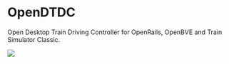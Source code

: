 # OpenDTDC
 Open Desktop Train Driving Controller for OpenRails, OpenBVE and Train Simulator Classic.

![](https://github.com/tsdworks/OpenDTDC/blob/main/Images/Demo.jpg?raw=true)